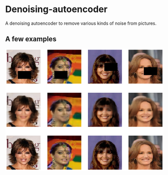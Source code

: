 # Denoising-autoencoder

A denoising autoencoder to remove various kinds of noise from pictures.

## A few examples

![Alt text](letöltés.png?raw=true "Ex. 1")
